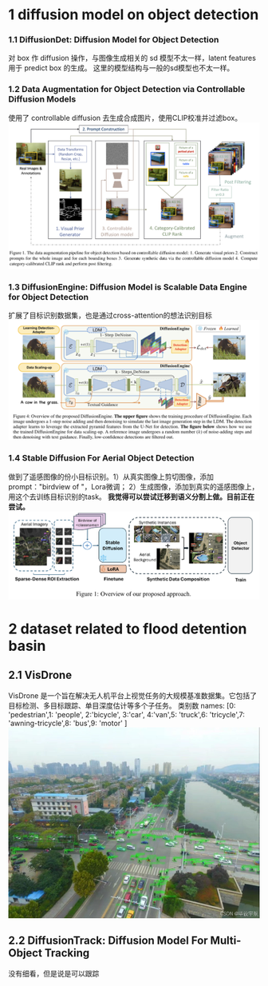 # 1 diffusion model on object detection

### 1.1 DiffusionDet: Diffusion Model for Object Detection
对 box 作 diffusion 操作，与图像生成相关的 sd 模型不太一样，latent features 用于 predict box 的生成。
这里的模型结构与一般的sd模型也不太一样。

### 1.2 Data Augmentation for Object Detection via Controllable Diffusion Models
使用了 controllable diffusion 去生成合成图片，使用CLIP校准并过滤box。
![1.png](./data/1.png)

### 1.3 DiffusionEngine: Diffusion Model is Scalable Data Engine for Object Detection
扩展了目标识别数据集，也是通过cross-attention的想法识别目标
![2.png](./data/2.png)

### 1.4 Stable Diffusion For Aerial Object Detection
做到了遥感图像的份小目标识别。1）从真实图像上剪切图像，添加prompt："birdview of <class name>"，Lora微调； 2）生成图像，添加到真实的遥感图像上，用这个去训练目标识别的task。
**我觉得可以尝试迁移到语义分割上做。目前正在尝试。**
![3.png](./data/3.png)

# 2 dataset related to flood detention basin

## 2.1 VisDrone
VisDrone 是一个旨在解决无人机平台上视觉任务的大规模基准数据集。它包括了目标检测、多目标跟踪、单目深度估计等多个子任务。
类别数 names: [0: 'pedestrian',1: 'people', 2:'bicycle', 3:'car', 4:'van',5: 'truck',6: 'tricycle',7: 'awning-tricycle',8: 'bus',9: 'motor' ]
![VisDrone.png](./data/VisDrone.png)

## 2.2 DiffusionTrack: Diffusion Model For Multi-Object Tracking
没有细看，但是说是可以跟踪